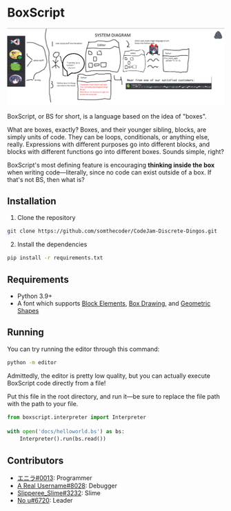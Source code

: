 # BoxScript

![logo](./logo.png)

BoxScript, or BS for short, is a language based on the idea of "boxes".

What are boxes, exactly? Boxes, and their younger sibling, blocks, are simply units of code. They can be loops, conditionals, or anything else, really. Expressions with different purposes go into different blocks, and blocks with different functions go into different boxes. Sounds simple, right?

BoxScript's most defining feature is encouraging **thinking inside the box** when writing code—literally, since no code can exist outside of a box. If that's not BS, then what is?

## Installation

1. Clone the repository

```sh
git clone https://github.com/somthecoder/CodeJam-Discrete-Dingos.git
```

2. Install the dependencies

```sh
pip install -r requirements.txt
```

## Requirements

* Python 3.9+
* A font which supports [Block Elements](https://www.unicode.org/charts/PDF/U1FB00.pdf), [Box Drawing](https://www.unicode.org/charts/PDF/U2500.pdf), and [Geometric Shapes](https://unicode.org/charts/PDF/U25A0.pdf)

## Running

You can try running the editor through this command:

```sh
python -m editor
```

Admittedly, the editor is pretty low quality, but you can actually execute BoxScript code directly from a file!

Put this file in the root directory, and run it—be sure to replace the file path with the path to your file.

```py
from boxscript.interpreter import Interpreter

with open('docs/helloworld.bs') as bs:
    Interpreter().run(bs.read())
```

## Contributors

* [エニラ#0013](https://github.com/pyxiis): Programmer
* [A Real Username#8028](https://github.com/onerandomusername): Debugger
* [Slipperee_Slime#3232](https://github.com/Slipperee-CODE): Slime
* [No u#6720](https://github.com/somthecoder): Leader
